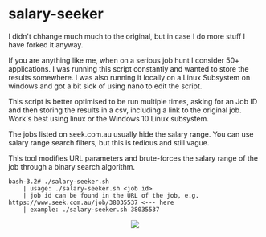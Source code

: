 # salary-seeker

I didn't chhange much much to the original, but in case I do more stuff I have forked it anyway.

If you are anything like me, when on a serious job hunt I consider 50+ applications. I was running this script constantly and wanted to store the results somewhere. I was also running it locally on a Linux Subsystem on windows and got a bit sick of using nano to edit the script. 

This script is better optimised to be run multiple times, asking for an Job ID and then storing the results in a csv, including a link to the original job. Work's best using linux or the Windows 10 Linux subsystem. 

The jobs listed on seek.com.au usually hide the salary range. You can use salary range search filters, but this is tedious and still vague.

This tool modifies URL parameters and brute-forces the salary range of the job through a binary search algorithm.
```
bash-3.2# ./salary-seeker.sh
    | usage: ./salary-seeker.sh <job id>
    | job id can be found in the URL of the job, e.g. https://www.seek.com.au/job/38035537 <--- here
    | example: ./salary-seeker.sh 38035537
```
<p align="center">
<img src=https://github.com/b3n-j4m1n/salary-seeker/raw/master/demo.gif>
</p>
